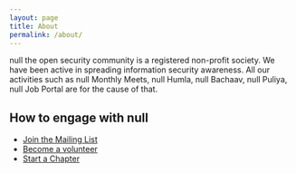 ```yaml
---
layout: page
title: About
permalink: /about/
---
```


null the open security community is a registered non-profit society. We have been active in spreading information security awareness. All our activities  such as null Monthly Meets, null Humla, null Bachaav, null Puliya, null Job Portal are for the cause of that.

## How to engage with null

* [Join the Mailing List](https://groups.google.com/forum/#!forum/null-co-in)
* [Become a volunteer](https://docs.google.com/forms/d/1w6I4lcYraiaGd9YvJ6fkmKrJyM7n9V0OmmXtyFeqUT4/viewform)
* [Start a Chapter](http://www.null.co.in/blog/how-to-start-a-null-chapter/)
